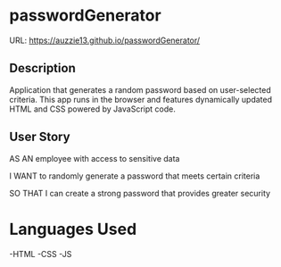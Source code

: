 # passwordGenerator

URL:  https://auzzie13.github.io/passwordGenerator/

## Description

Application that generates a random password based on user-selected criteria. This app runs in the browser and features dynamically updated HTML and CSS powered by JavaScript code.

## User Story

AS AN employee with access to sensitive data

I WANT to randomly generate a password that meets certain criteria

SO THAT I can create a strong password that provides greater security

# Languages Used

-HTML
-CSS
-JS